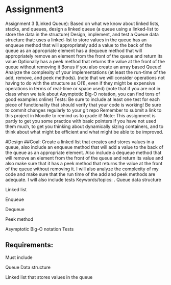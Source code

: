 # Assignment3

Assignment 3 (Linked Queue):
Based on what we know about linked lists, stacks, and queues, design a linked queue (a queue using a linked-list to store the data in the structure)
Design, implement, and test a Queue data structure that:
uses a linked-list to store values in the queue
has an enqueue method that will appropriately add a value to the back of the queue as an appropriate element
has a dequeue method that will appropriately remove an element from the front of the queue and return its value
Optionally has a peek method that returns the value at the front of the queue without removing it
Bonus if you also create an array based Queue!
Analyze the complexity of your implementations (at least the run-time of the add, remove, and peek methods).
(note that we will consider operations not having to do with the structure as O(1), even if they might be expensive operations in terms of real-time or space used)
(note that if you are not in class when we talk about Asymptotic Big-O notation, you can find tons of good examples online)
Tests: Be sure to include at least one test for each piece of functionality that should verify that your code is working!
Be sure to commit changes regularly to your git repo
Remember to submit a link to this project in Moodle to remind us to grade it!
Note: This assignment is partly to get you some practice with basic pointers if you have not used them much, to get you thinking about dynamically sizing containers, and to think about what might be efficient and what might be able to be improved.



#Design
##Goal:
Create a linked list that creates and stores values in a queue, also include an enqueue method that will add a value to the back of the queue as an appropriate element. Also include a dequeue method that will remove an element from the front of the queue and return its value and also make sure that it has a peek method that returns the value at the front of the queue without removing it. I will also analyze the complexity of my code and make sure that the run time of the add and peek methods are adequate. I will also include tests
Keywords/topics:
. Queue data structure 


Linked list 


Enqueue 


Dequeue


Peek method 


Asymptotic Big-O notation 
Tests 
## Requirements:
Must include 


Queue Data structure


Linked list that stores values in the queue
 



